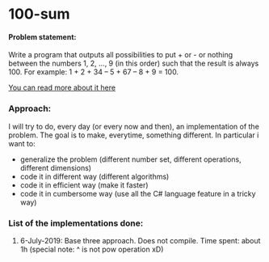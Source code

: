 # 100-sum

#### Problem statement:
Write a program that outputs all possibilities to put + or - or nothing between the numbers 1, 2, ..., 9 (in this order) such that the result is always 100. For example: 1 + 2 + 34 – 5 + 67 – 8 + 9 = 100.

[You can read more about it here](https://www.shiftedup.com/2015/05/07/five-programming-problems-every-software-engineer-should-be-able-to-solve-in-less-than-1-hour)

### Approach:
I will try to do, every day (or every now and then), an implementation of the problem. The goal is to make, everytime, something different. In particular i want to:
- generalize the problem (different number set, different operations, different dimensions)
- code it in different way (different algorithms)
- code it in efficient way (make it faster)
- code it in cumbersome way (use all the C# language feature in a tricky way)


### List of the implementations done:
1. 6-July-2019: Base three approach. Does not compile. Time spent: about 1h (special note: ^ is not pow operation xD)

